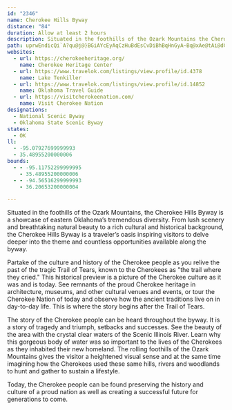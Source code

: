```yaml
---
id: "2346"
name: Cherokee Hills Byway
distance: "84"
duration: Allow at least 2 hours
description: Situated in the foothills of the Ozark Mountains the Cherokee Hills Byway is a showcase of eastern Oklahoma's tremendous diversity.
path: uprwEndicQi`A?qu@j@}BGiAYcEyAqCzHuBdEsCvDiBhBqHnGyA~Bq@xAe@tAi@dCUzBOjEnApWX`IBrBSrF]fDaApF}AhF}@~B_ClE{Y~f@cU`^iWnc@cUiUap@ix@aByAeDgCwUeKuSoGuF_CsGeCcFgAgEYc|@AgQL_AEyBScAS}[kJ}B_AaDuCiKmNgFgGmQwRcEgF[_Am@gDy@_Iu@yEyCqNaEyNmHyUiBaDqEeD}BsB_AsAy@qB_@oBScDAwMOyE_AgDm@sAoA}AwBuAoDy@y@?sBd@aMbGoGjEkBl@cAJm@?oASoCcA}@D_Em@cBKo@?wEbAwFZqBYuEsBhAsDrBgKn@aC`HgPz@cCtGuM~CqEx@g@Xe@^_BhBmMxAuDh@mCxAoKpDeN~BiHtAsBpByBrFiFrA}@T_@d@sBiFuKsy@}_By@aBS_AAiZYiXHkx@IaGSgAUk@{DkEc^kZmCuC_@q@g@mB?gj@EqDHcE?u_ANgdAEaEI_@[y@y@cAg@[iAScFIsADoA\mCnAeAXmAGuAe@_NqNiBcBoAg@q@M{@?cDf@y@AiDeASM}DaHwBIqA\gGtE{FzDeBvA}E~CqD|Fe@Xi@NiA@cASiFeD}BeAc@IeJHw@I{Ak@kBqA{CaAuAq@{IyGkKoCeCe@sBKsANiRvDeANm@?iCe@{HeCcBmAk@_Ay@mBsDuNaCgIaAyAg@_@_Aa@_Bc@kKyBsU}Jw@OqBD}Dv@i@?sBYsDmBkEgDiDkEu@m@aAe@mEyA{@m@}@}@cFcHoBeDw@gDa@cUMwAQcAi@qBuEgMa@y@qBaDeDmDePsMeGmEoF{FgAyAiBiCyh@u}@{KkYyAaCgEsFiKsMkAaAiBk@mBQmAJqA\gZvP{CpAeCb@cSP}EAgEe@}IQeO?uDFiATeAh@sAvAuSbZgElEi@Z_Cl@sBD}ASiBk@}HqFyAuBOi@Iw@?mDDmBXgDDgCEqAc@sBs@sBq@aAyPaSsAsAyOmMiDaCsDgBsDeA{Ce@wI[_E[sDgAmBaAiDwCgD}EoRaW}@y@uUwPwC_CgLgN{C{CiBy@u@KmA?sALeDvAcDnBsB~@mAb@iCXgBKuA_@_KoG_A]oAKwGCcEz@qH~BoAtAyAvC{C`KkBlFaGtJgDlEcHrKwJbP}BhEaEdK{AfDcBlCsDdEiRtNuMjJsAp@iBr@sEpAwk@bLaBj@eAx@gArAa@x@i@lAYpAgG~[_AlDcBrEmDrFkPjRaB|B{@xA}AbDiCjIeA|HgDt^_BdLcNpm@cAvHWfGVve@e@hLu@jJiAfF}BzEi@~@sBxBmB~AuAz@eBv@qDr@wBFg_@J}RS{QFcb@Gs~@NuDNgM~C_DRkBIaOiCcEWql@M{F@iE\oCl@}DrBgTzQ_u@bp@iABwAQsD{D_G}DcBo@kJkCyBa@wBOiWKgx@A_XLmSp@ua@`CcLLoCCmIq@sEm@kGkAyEsAmT_HoOE}Hm@gEm@kGsBmm@}Tr@sCTyCYgFIeEIwl@Faz@CcGOcCMuAa@sByAkFaAuBsDqFuBaBwTiNsEeD_Ay@wEsFoBuCiAyByA}CgC}He@mBoA{Hc@gDSeEEsD?yENmEgDQgJHiAEgE_Aw^oK{NkCeDy@iAg@_EgDoAyA}BkDcBaDcDkKeAcFg@yDa@gG@kE|AqM^eHKs@s@sBiAgAwBg@iCWyD]wBBuA^yBtAgAb@eAXoS~Bq@E_Ds@yBkAqDe@_DMyA_@o@_@a@We@i@yGkJmDsCmAe@yCGcBf@cCvAsDxAmDlBwEnDoCnAo@b@iBbCc@x@w@zEo@~G_AnByBjCow@hw@}C~BsAl@qDx@kCRgVBiAQ_OmFmW}AyCa@{JuBiCUaKIs@By@Ty@`@e@j@i@z@WbA_C|UU`EOrAy@~B_Ax@mDr@up@tIwBDk@G{\gI}C_A}CsBoAgAaCwD{DgIcBuBmD_CsBq@iC_@}E[wHlAwAEsCa@a_@yJuFaBcYmL_AwAmA{BiAmCoA_C}HkSqEsHsCmBiCc@aFEuRbAiDM{]qDaEe@yAe@aDaC{UkXy@_BaAyD{C}QgAgDeAqAiAu@kOeJ}AmAy@}@iB}Co@iBqGs\mCsK_DqJsAeD}@mByCaFgB_CyE{CsAc@sDk@_Aa@cFmGqH{FiA}AgD}Fu@}@aFuE}IoHaAeAkAsBc@cB{@oGw@{Da@sAs@wAgV}]{MyU}GmL{Z_d@cAuCUcC}Dcp@UuCm@sEuBuJaJc_@w@gCiAwBeEoEgFoJs@}@uNkN}G_G}@k@cE_AkOiGq@QkBMkLx@iRe@cA@oAVcEdBwBF_@KmAi@aA}@wCuDoAeCaJ}SiBsCiAe@aAKmNv@yHQkBYo@_@w@y@e@_A_@gAmCsKiCgGy@_EIcBBwCH{@dF}[BmD_@_C_@eAo@oAwGkHcDgEuLaSeIiI{AsByAuCaBeEsCmIeBkDoA{Am@e@uOuFo@_@cDsDkIuLu@yAOs@Iw@DuCIkCOgA}@yCo@wAsKoPy@{@cB_AcC[kJk@sD_@qLk@gGMwDXcGx@eL?wA`@cGxCgFrBqJlAwHh@cAKoA_@yAg@_B_AgF}D{CoD_GgDYKe@Es@XcDlFgCxCo@^iBl@u@JgCMcEnAyCEgBO_Co@}AcA_BsB}GkLc@g@gCeBoAgAcBgCu@_B_B_CsCs@s@?aEd@u@?kFeA{AAc@Fi@X_B~AgBtBeAx@y@Pe@?{Ck@eAA_BXiA^i@XiA~@aGtHKBsBFo^@gp@Mma@?AyW]yHi@aEe@cByBcMOmAIsCE{DTqD^mD`Gka@bEe[ZsGK{c@NqKxAyUbCq^fBiLjAsDna@k{@hDqJvCyU|AiPZeBfBeFx@mB~CgFfBmBd@SvEqEhG}HxLaQxV_\`GgHvFsFbCmBfFyG~AsDtAiHnA_I`@aFGgHQgCeF}g@Q}Ce@gLMcN[wjBMedBImwEIyd@HepA\kHrAgOnC{OfDcOrAqH`A}JVkENqH?yNGiJGQ?mf@?uF
websites:
  - url: https://cherokeeheritage.org/
    name: Cherokee Heritage Center
  - url: https://www.travelok.com/listings/view.profile/id.4378
    name: Lake Tenkiller
  - url: https://www.travelok.com/listings/view.profile/id.14852
    name: Oklahoma Travel Guide
  - url: https://visitcherokeenation.com/
    name: Visit Cherokee Nation
designations:
  - National Scenic Byway
  - Oklahoma State Scenic Byway
states:
  - OK
ll:
  - -95.07927699999993
  - 35.48955200000006
bounds:
  - - -95.11752299999995
    - 35.48955200000006
  - - -94.56516299999993
    - 36.20653200000004

---
```


Situated in the foothills of the Ozark Mountains, the Cherokee Hills Byway is a showcase of eastern Oklahoma’s tremendous diversity. From lush scenery and breathtaking natural beauty to a rich cultural and historical background, the Cherokee Hills Byway is a traveler’s oasis inspiring visitors to delve deeper into the theme and countless opportunities available along the byway.

Partake of the culture and history of the Cherokee people as you relive the past of the tragic Trail of Tears, known to the Cherokees as "the trail where they cried." This historical preview is a picture of the Cherokee culture as it was and is today. See remnants of the proud Cherokee heritage in architecture, museums, and other cultural venues and events, or tour the Cherokee Nation of today and observe how the ancient traditions live on in day-to-day life. This is where the story begins after the Trail of Tears.

The story of the Cherokee people can be heard throughout the byway. It is a story of tragedy and triumph, setbacks and successes. See the beauty of the area with the crystal clear waters of the Scenic Illinois River. Learn why this gorgeous body of water was so important to the lives of the Cherokees as they inhabited their new homeland. The rolling foothills of the Ozark Mountains gives the visitor a heightened visual sense and at the same time imagining how the Cherokees used these same hills, rivers and woodlands to hunt and gather to sustain a lifestyle.

Today, the Cherokee people can be found preserving the history and culture of a proud nation as well as creating a successful future for generations to come.
